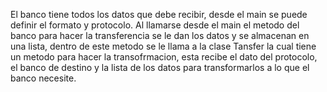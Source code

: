 El banco tiene todos los datos que debe recibir, desde el main se puede definir el formato y protocolo. Al llamarse desde el main el metodo del banco para hacer la transferencia se le dan los datos y se almacenan en una lista, dentro de este metodo se le llama a la clase Tansfer la cual tiene un metodo para hacer la transofrmacion, esta recibe el dato del protocolo, el banco de destino y la lista de los datos para transformarlos a lo que el banco necesite.
